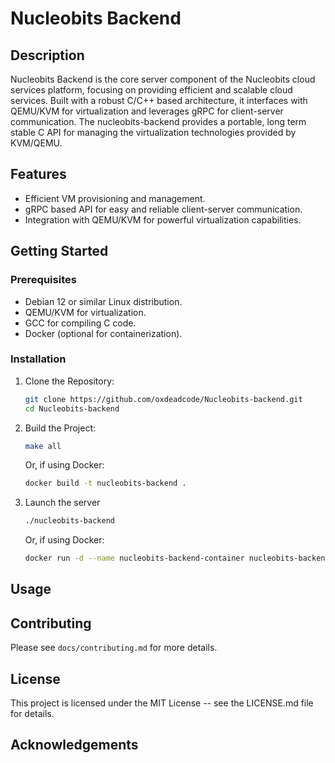 # Nucleobits Backend

## Description

Nucleobits Backend is the core server component of the Nucleobits cloud services platform, focusing on providing efficient and scalable cloud services. Built with a robust C/C++ based architecture, it interfaces with QEMU/KVM for virtualization and leverages gRPC for client-server communication. The nucleobits-backend provides a portable, long term stable C API for managing the virtualization technologies provided by KVM/QEMU.

## Features

- Efficient VM provisioning and management.
- gRPC based API for easy and reliable client-server communication.
- Integration with QEMU/KVM for powerful virtualization capabilities.

## Getting Started

### Prerequisites

- Debian 12 or similar Linux distribution.
- QEMU/KVM for virtualization.
- GCC for compiling C code.
- Docker (optional for containerization).

### Installation

1. Clone the Repository:
   ```bash
   git clone https://github.com/oxdeadcode/Nucleobits-backend.git
   cd Nucleobits-backend
   ```

2. Build the Project:
    ```bash
    make all
    ```

    Or, if using Docker:
    ```bash
    docker build -t nucleobits-backend .
    ```

3. Launch the server
    ```bash
    ./nucleobits-backend
    ```

    Or, if using Docker:
    ```bash
    docker run -d --name nucleobits-backend-container nucleobits-backend
    ```

## Usage

## Contributing

Please see `docs/contributing.md` for more details.

## License

This project is licensed under the MIT License -- see the LICENSE.md file for details.

## Acknowledgements
